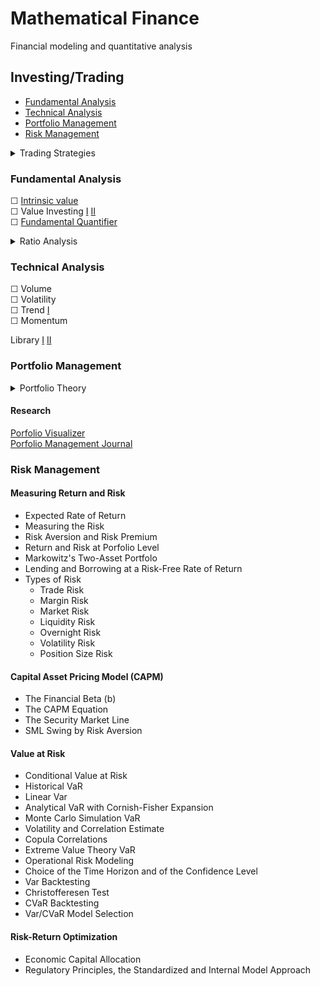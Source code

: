 # Mathematical Finance
 Financial modeling and quantitative analysis 

## Investing/Trading

* [Fundamental Analysis](#fundamental-analysis)
* [Technical Analysis](#technical-analysis)
* [Portfolio Management](#portfolio-management)
* [Risk Management](#risk-management)

<details>
<summary>Trading Strategies</summary>

- Scalping
- Day Trading
- Swing Trading
  - Turtle Trading
- Trend-following
- Position Trading
- Breakout Trading
- Trading a Reversal
- Momentum Trading
- Trend Trading
- [Options Trading](#option-trading)
- Futures Trading
- Algorithmic Trading 
- [Macro Trading](https://www.macrotrends.net/)
- Value Investing
- [Statistical Arbitrage](https://github.com/JerBouma/AlgorithmicTrading)
- Arbitrage Opportunities
- Index Fund Rebalancing
- Mathematical Model-based Strategies
- Trading Range (Mean Reversion)
- End-of-day trading strategy
- Trading the News
- Trading the Signals Social Trading
- Performance Analysis
- Quantitative Analysis

#### Option Trading

<details>
<summary>Option Strategies</summary>

- Long Call
- Long Put
- Short Call
- Short Put
- Covered Call
- Married Put
- Bull Call Spread
- Bear Call Spread
- Bull Put Spread
- Bear Put Spread
- Call Backspread
- Long Straddle
- Short Straddle
- Long Strangle
- Short Strangle
- Iron Condor
- Iron Butterfly
- Long Calendar Spread with Calls
- Long Calendar Spread with Put
- Long Butterfly with Calls
- Long Butterfly with Put
- Protective Collar

</details>
</details>

### Fundamental Analysis

☐ [Intrinsic value](https://github.com/JamesPNacino/Fundamental-Stock-Analysis-Intrinsic-Value)  
☐ Value Investing [I](https://github.com/VincentTatan/ValueInvesting) [II](https://github.com/daxm/fmpsdk)  
☐ [Fundamental Quantifier](https://github.com/JerBouma/AlgorithmicTrading)

<details>
<summary>Ratio Analysis</summary>

- **Liquidity Ratio**
  - Cash Ratio
  - Quick Ratio (acid test)
  - Current Ratio
  
- **Solvency Ratio**
  - Interest Coverage Ratio
  - Debt to Assets Ratio
  - Equity Ratio
  - Debt to Equity Ratio
  
- **Profitability Ratio**
  - Profit Margin
  - Return on Equity (ROE)
  - Return on Assets (ROA)
  
- **Leverage Ratio**
  - Debt Ratio
  - Debt to Equity Ratio (D/E)
  - Debt Service Coverage Ratio (DSCR)
  - Interest Coverage Ratio
  
- **Market Ratio**
  - Price-to-Earnings (P/E) Ratio
  - Price/Earning-to-Growth (PEG) Ratio
  - Price-to-Sales (P/S) Ratio
  - Price-to-Book (P/B) Ratio
  - Dividend Yield
  - Dividend Payout Ratio
  - Assets Turnover Ratio
  - Inventory Turnover Ratio
  - Receivables Turnover Ratio
  - Payables Turnover Ratio
  
- **Efficiency Ratio**
  - Account Receivable Turnover
  - Inventory Turnover
  - Accounts Payables Turnover
  - Working Capital Turnover
  - Fixed Assets Turnover
  - Total Asset Turnover
  
- **Coverage Ratio**
  - Interest Service Coverage Ratio
  - Debt Service Coverage Ratio
  - Total Cash Flow Coverage Ratio
  - Asset Coverage Ratio
  - Total Fixed Charge Coverage Ratio
  - Total Cash Flow Coverage Ratio
  
- **Market Prospect Ratio**
  - Price/Earnings (PE) Ratio
  - Earnings per Share
  - Book Value per Share
  - Market Value per Share
  - Dividend Yield
  - Market to Book Ratio

**DuPont Analysis**  
- Net Profit Margin
- Asset Turnover Ratio
- Financial Leverage
- Equity Multiplier

</details>

### Technical Analysis

☐ Volume  
☐ Volatility  
☐ Trend [I](https://github.com/alvarobartt/trendet)  
☐ Momentum

Library [I](https://github.com/bukosabino/ta) [II](https://github.com/twopirllc/pandas-ta)

### Portfolio Management

<details>
<summary>Portfolio Theory</summary>

#### Portfolio Modeling
- Backtest Asset Allocation
- Backtest Portfolio Performance

#### Monte Carlo Simulation
- Monte Carlo Simulation
- Monte Carlo Simulation Using Forward Looking Capital Market Expectations
- Financial Goals Planning

#### Portfolio Optimization [I](https://github.com/robertmartin8/PyPortfolioOpt)
- Efficient Frontier 
- Resampled Efficient Frontier
- Mean Variance Optimization
- Risk Parity Optimization
- Constrained Optimization
- Portfolio Optimization Using Forward Looking Capital Market Expectations

#### Asset Analytics
- Assets Correlations
- Factor Regression Analysis

#### Timing Models
- Moving Averages
- Relative Strength
- Dual Momentum 
- Adaptive Allocation 
- Target Volatility

#### Portfolio Strategies

- Long-term Investment
- Short-term Investment
- All Weather Strategies
- Buy and Hold
- Defensive Stock Investing strategy
- Rebalanced Portfolio
- Value Investment
- Momentum Investment
- Core and Satellite
- The Dave Ramsey Portfolio
- Capital Asset Pricing Model (CAPM)
- Modern Portfolio Theory (MPT)
- Post-Modern Portfolio Theory (PMPT)
- Portfolio Allocation
- Portfolio Optimization
- Markowitz Portfolio Optimization Theory (1952)
- Minimum-Variance Portfolios (Global Minimum-variance Portfolio)
- Global Portfolio Optimization (The Black Litterman)
- Tactical Asset Allocation
- Constant-Weighting Asset Allocation
- Strategic Asset Allocation
- Dynamic Asset Allocation
- Insured Asset Allocation
- Integrated Asset Allocation
- ETFs Asset Allocation
- Bonds Asset Allocation
- Mutual Funds Asset Allocation
- Commodities Asset Allocation
- Portfolio Insurance
- Constant Proportion Portfolio Insurance (CPPI)
- Presidential Stock Portfolio
- Obama Stock Portfolio
- Trump Stock Portfolio

</details>

#### Research

[Porfolio Visualizer](https://www.portfoliovisualizer.com/)  
[Porfolio Management Journal](https://jpm.pm-research.com/)

### Risk Management

#### Measuring Return and Risk
- Expected Rate of Return
- Measuring the Risk
- Risk Aversion and Risk Premium
- Return and Risk at Porfolio Level
- Markowitz's Two-Asset Portfolo
- Lending and Borrowing at a Risk-Free Rate of Return
- Types of Risk
  - Trade Risk
  - Margin Risk
  - Market Risk
  - Liquidity Risk
  - Overnight Risk
  - Volatility Risk
  - Position Size Risk

#### Capital Asset Pricing Model (CAPM)
- The Financial Beta (b)
- The CAPM Equation
- The Security Market Line
- SML Swing by Risk Aversion

#### Value at Risk
- Conditional Value at Risk
- Historical VaR
- Linear Var
- Analytical VaR with Cornish-Fisher Expansion
- Monte Carlo Simulation VaR
- Volatility and Correlation Estimate
- Copula Correlations
- Extreme Value Theory VaR
- Operational Risk Modeling
-  Choice of the Time Horizon and of the Confidence Level
- Var Backtesting
- Christofferesen Test
- CVaR Backtesting
- Var/CVaR Model Selection

#### Risk-Return Optimization
- Economic Capital Allocation
- Regulatory Principles, the Standardized and Internal Model Approach


